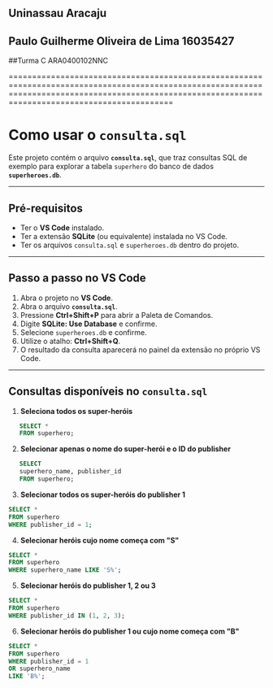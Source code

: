 ## Uninassau Aracaju
## Paulo Guilherme Oliveira de Lima   16035427
##Turma C   ARA0400102NNC

=====================================================================================================================================================================================================

# Como usar o `consulta.sql`

Este projeto contém o arquivo **`consulta.sql`**, que traz consultas SQL de exemplo para explorar a tabela `superhero` do banco de dados **`superheroes.db`**.

---

## Pré-requisitos

- Ter o **VS Code** instalado.  
- Ter a extensão **SQLite** (ou equivalente) instalada no VS Code.  
- Ter os arquivos `consulta.sql` e `superheroes.db` dentro do projeto.  

---

## Passo a passo no VS Code

1. Abra o projeto no **VS Code**.  
2. Abra o arquivo **`consulta.sql`**.    
3. Pressione **Ctrl+Shift+P** para abrir a Paleta de Comandos.  
4. Digite **SQLite: Use Database** e confirme.
5. Selecione `superheroes.db` e confirme.
6. Utilize o atalho: **Ctrl+Shift+Q**.
7. O resultado da consulta aparecerá no painel da extensão no próprio VS Code.  

---

## Consultas disponíveis no `consulta.sql`

1. **Seleciona todos os super-heróis**
```sql
   SELECT *
   FROM superhero;
```
2. **Selecionar apenas o nome do super-herói e o ID do publisher**
```sql
   SELECT
   superhero_name, publisher_id
   FROM superhero;
```
3. **Selecionar todos os super-heróis do publisher 1**
  ```sql
  SELECT *
  FROM superhero
  WHERE publisher_id = 1;
  ```
4. **Selecionar heróis cujo nome começa com "S"**
  ```sql
  SELECT *
  FROM superhero
  WHERE superhero_name LIKE 'S%';
  ```
5. **Selecionar heróis do publisher 1, 2 ou 3**
  ```sql
  SELECT *
  FROM superhero
  WHERE publisher_id IN (1, 2, 3);
  ```
6. **Selecionar heróis do publisher 1 ou cujo nome começa com "B"**
  ```sql
  SELECT *
  FROM superhero
  WHERE publisher_id = 1
  OR superhero_name
  LIKE 'B%';
  ```
